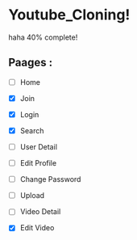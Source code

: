 # Youtube_Cloning!

haha 40% complete!

## Paages : 

- [ ] Home
- [X] Join
- [X] Login
- [x] Search
- [ ] User Detail
- [ ] Edit Profile
- [ ] Change Password
- [ ] Upload
- [ ] Video Detail
- [x] Edit Video
    

